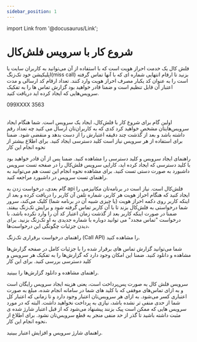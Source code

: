 ```yaml
---
sidebar_position: 1
---
```


import Link from '@docusaurus/Link';

# شروع کار با سرویس فلش‌کال

فلش کال یک خدمت احراز هویت است که با استفاده از آن می‌توانید به کاربران سایت یا اپلیکیشن خود تک‌زنگ(miss call) بزنید تا ارقام انتهایی شماره ای که با آنها تماس گرفته است را به عنوان کد یکبار مصرف احراز هویت وارد کنند. تعداد ارقام کد ارسالی و مدت اعتبار آن قابل تنظیم است و ضمنا قادر خواهید بود گزارش تماس ها را به تفکیک سرویس‌هایی که ایجاد کرده اید دریافت کنید.

<div style={{ textAlign: "center", fontSize: "1.5em", margin: "20px 0" }}>
  099XXXX
  <span style={{color: "#f00"}}>3563</span>
</div>

<br />

اولین گام برای شروع کار با فلش‌کال، ایجاد یک سرویس است. شما هنگام ایجاد سرویس‌هایتان مشخص خواهید کرد کدی که به کاربران‌تان ارسال می کنید چه تعداد رقم داشته باشد و بعد از گذشت چند دقیقه اعتبارش را از دست بدهد و منقضی شود. ضمنا برای استفاده از هر سرویس نیاز است کلید دسترسی ایجاد کنید. برای اطلاع بیشتر از نحوه انجام این کار
<Link to="/docs/tastandapikey">راهنمای ایجاد سرویس و کلید دسترسی</Link>
را مشاهده کنید. ضمنا پس از آن قادر خواهید بود با کلید دسترسی که ایجاد کرده اید، کارایی سرویس فلش‌کال را در صفحه تست سرویس داشبورد به صورت دستی تست کنید. برای مشاهده نحوه انجام این تست هم می‌توانید به
<Link to="/docs/servicetest">راهنمای تست سرویس در داشبورد</Link>
مراجعه کنید.

<br />

گام بعدی، درخواست زدن به api فلش‌کال است. نیاز است در برنامه‌تان مکانیزمی را ایجاد کنید که هنگام احراز هویت هر کاربر، شماره تلفن آن کاربر را دریافت کرده و بعد از اینکه کاربر روی دکمه احراز هویت (یا چیزی شبیه آن در برنامه شما) کلیک می‌کند، سرور شما درخواستی به فلش‌کال بزند تا با آن کاربر تماس گرفته شود و برایش تک‌زنگ بیفتد. ضمنا در صورت اینکه کاربر بعد از گذشت زمان اعتبار کد آن را وارد نکرده باشد، با درخواست "تماس مجدد" می توانید دوباره با شماره جدیدی به او تک‌زنگ بزنید. برای دیدن جزئیات چگونگی این درخواست‌ها،
<Link to="/docs/callapi"> راهنمای درخواست برقراری تک‌زنگ (Call API) </Link>
را مشاهده کنید.

<br />

شما می‌توانید گزارش تماس های برقرار شده را با جزئیات کامل در صفحه گزارش‌ها مشاهده و دانلود کنید. ضمنا این امکان وجود دارد که گزارش‌ها را به تفکیک هر سرویس و کلید دسترسی بررسی کنید. برای این کار
<Link to="/docs/logs">راهنمای مشاهده و دانلود گزارش‌ها</Link> 
را ببینید.

<br />

سرویس فلش کال به صورت پس‌پرداخت است، یعنی هزینه ایجاد سرویس رایگان است و به ازای تماس‌های موفقی که با کلید های شما در سامانه انجام شده، مبلغ به صورت اعتباری کسر می‌شود. به ازای هر سرویس‌تان اعتبار وجود دارد و تا زمانی که اعتبار کل شما از حدی منفی تر نشده باشد، نیازی به پرداخت نخواهید داشت. البته که در مورد سرویس هایی که ممکن است پیک بزنند پیشنهاد می‌شود که از قبل اعتبار شارژ شده ی مثبت داشته باشید تا گذر از حد منفی منجر به قطع سرویس‌تان نشود. برای اطلاع از نحوه انجام این کار،
<Link to="/docs/chargeservicewallet">راهنمای شارژ سرویس و افزایش اعتبار</Link> 
ببینید.
